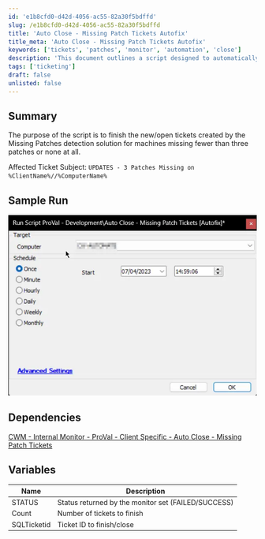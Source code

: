 ```yaml
---
id: 'e1b8cfd0-d42d-4056-ac55-82a30f5bdffd'
slug: /e1b8cfd0-d42d-4056-ac55-82a30f5bdffd
title: 'Auto Close - Missing Patch Tickets Autofix'
title_meta: 'Auto Close - Missing Patch Tickets Autofix'
keywords: ['tickets', 'patches', 'monitor', 'automation', 'close']
description: 'This document outlines a script designed to automatically finish tickets generated by the Missing Patches detection solution for machines that are missing fewer than three patches or none at all. It includes a sample run, dependencies, and variable descriptions.'
tags: ['ticketing']
draft: false
unlisted: false
---
```


## Summary

The purpose of the script is to finish the new/open tickets created by the Missing Patches detection solution for machines missing fewer than three patches or none at all.

Affected Ticket Subject: `UPDATES - 3 Patches Missing on %ClientName%//%ComputerName%`

## Sample Run

![Sample Run](../../../static/img/docs/e1b8cfd0-d42d-4056-ac55-82a30f5bdffd/image_1.webp)

## Dependencies

[CWM - Internal Monitor - ProVal - Client Specific - Auto Close - Missing Patch Tickets](/docs/7310b9b3-8209-4067-8b83-81ab9345e2f4)

## Variables

| Name        | Description                                      |
|-------------|--------------------------------------------------|
| STATUS      | Status returned by the monitor set (FAILED/SUCCESS) |
| Count       | Number of tickets to finish                       |
| SQLTicketid | Ticket ID to finish/close                         |